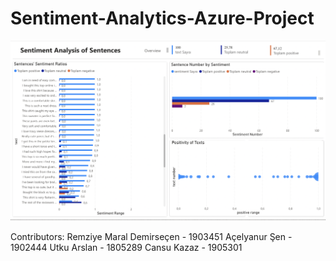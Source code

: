 # Sentiment-Analytics-Azure-Project
![alt text](https://github.com/marald44/Sentiment-Analytics-Azure-Project/blob/main/Sentiment-Analysis-Overview.png?raw=true)

Contributors:
Remziye Maral Demirseçen - 1903451
Açelyanur Şen - 1902444
Utku Arslan - 1805289
Cansu Kazaz - 1905301

